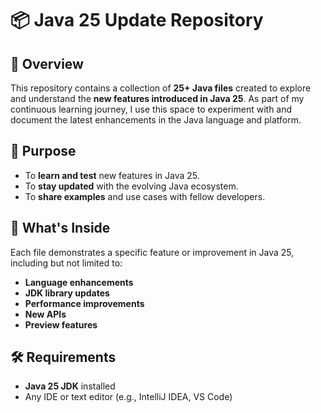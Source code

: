# 📦 Java 25 Update Repository

## 🚀 Overview
This repository contains a collection of **25+ Java files** created to explore and understand the **new features introduced in Java 25**. As part of my continuous learning journey, I use this space to experiment with and document the latest enhancements in the Java language and platform.

## 🎯 Purpose
- To **learn and test** new features in Java 25.
- To **stay updated** with the evolving Java ecosystem.
- To **share examples** and use cases with fellow developers.

## 🧪 What's Inside
Each file demonstrates a specific feature or improvement in Java 25, including but not limited to:
- **Language enhancements**
- **JDK library updates**
- **Performance improvements**
- **New APIs**
- **Preview features**

## 🛠 Requirements
- **Java 25 JDK** installed
- Any IDE or text editor (e.g., IntelliJ IDEA, VS Code)
